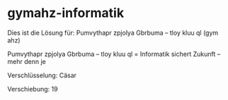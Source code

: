 # gymahz-informatik
Dies ist die Lösung für: Pumvythapr zpjolya Gbrbuma – tloy kluu ql (gym ahz)


Pumvythapr zpjolya Gbrbuma – tloy kluu ql = Informatik sichert Zukunft – mehr denn je

Verschlüsselung: Cäsar

Verschiebung: 19
